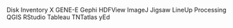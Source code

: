 Disk Inventory X
GENE-E
Gephi
HDFView
ImageJ
Jigsaw
LineUp
Processing
QGIS
RStudio
Tableau
TNTatlas
yEd

